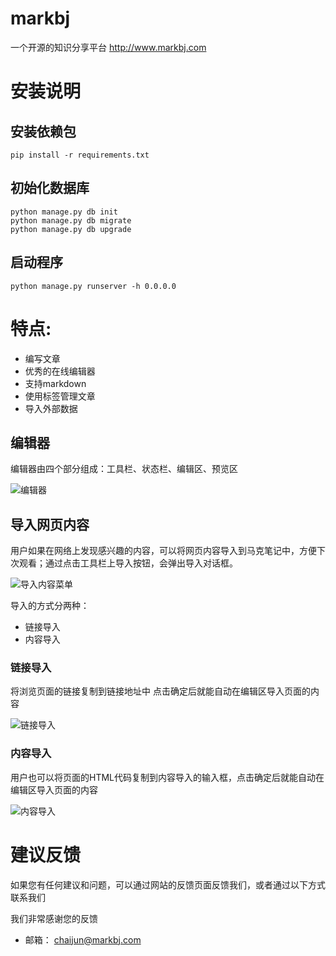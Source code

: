 # markbj
一个开源的知识分享平台 http://www.markbj.com

# 安装说明

## 安装依赖包
	pip install -r requirements.txt

## 初始化数据库
	python manage.py db init
	python manage.py db migrate
	python manage.py db upgrade

## 启动程序
	python manage.py runserver -h 0.0.0.0

# 特点:

- 编写文章
- 优秀的在线编辑器
- 支持markdown
- 使用标签管理文章
- 导入外部数据

## 编辑器

编辑器由四个部分组成：工具栏、状态栏、编辑区、预览区

![编辑器](http://uploadimg.markbj.com/static/resource/image/book/b5047452225111e7affb00163e13356e.png)

## 导入网页内容
用户如果在网络上发现感兴趣的内容，可以将网页内容导入到马克笔记中，方便下次观看；通过点击工具栏上导入按钮，会弹出导入对话框。

![导入内容菜单](http://uploadimg.markbj.com/static/resource/image/book/8b031e80227211e798b600163e13356e.png)

导入的方式分两种：
- 链接导入
- 内容导入

### 链接导入
将浏览页面的链接复制到链接地址中 点击确定后就能自动在编辑区导入页面的内容

![链接导入](http://uploadimg.markbj.com/static/resource/image/book/ec8774cc227111e798b600163e13356e.png)

### 内容导入
用户也可以将页面的HTML代码复制到内容导入的输入框，点击确定后就能自动在编辑区导入页面的内容

![内容导入](http://uploadimg.markbj.com/static/resource/image/book/c89b07fc227311e798b600163e13356e.png)

# 建议反馈

如果您有任何建议和问题，可以通过网站的反馈页面反馈我们，或者通过以下方式联系我们

我们非常感谢您的反馈

- 邮箱： chaijun@markbj.com

